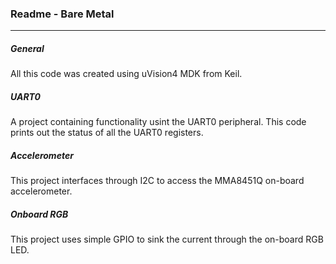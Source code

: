 ### Readme - Bare Metal
---
##### General
All this code was created using uVision4 MDK from Keil.

##### UART0
A project containing functionality usint the UART0 peripheral.  This code prints out the status of all the UART0 registers.

##### Accelerometer
This project interfaces through I2C to access the MMA8451Q on-board accelerometer.

##### Onboard RGB
This project uses simple GPIO to sink the current through the on-board RGB LED.

